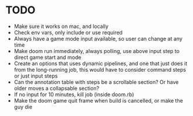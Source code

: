 # TODO

- Make sure it works on mac, and locally
- Check env vars, only include or use required
- Always have a game mode input available, so user can change at any time
- Make doom run immediately, always polling, use above input step to direct game start and mode
- Create an options that uses dynamic pipelines, and one that just does it from the long-running job, this would have to consider command steps or just input steps
- Can the annotation table with steps be a scrollable section? Or have older moves a collapsable section?
- If no input for 10 minutes, kill job (inside doom.rb)
- Make the doom game quit frame when build is cancelled, or make the guy die
